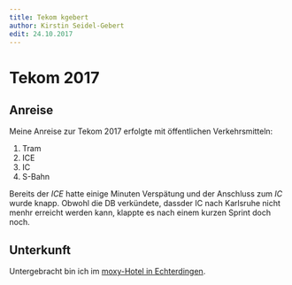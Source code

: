 ```yaml
---
title: Tekom kgebert
author: Kirstin Seidel-Gebert
edit: 24.10.2017
---
```


# Tekom 2017
## Anreise

Meine Anreise zur Tekom 2017 erfolgte mit öffentlichen Verkehrsmitteln:
1. Tram
1. ICE
1. IC
1. S-Bahn

Bereits der *ICE* hatte einige Minuten Verspätung und der Anschluss zum *IC* wurde knapp. Obwohl die DB verkündete, dassder IC nach 
Karlsruhe nicht menhr erreicht werden kann, klappte es nach einem kurzen Sprint doch noch.

## Unterkunft
Untergebracht bin ich im [moxy-Hotel in Echterdingen](http://www.marriott.de/hotels/hotel-information/restaurant/strox-moxy-stuttgart-airport-messe/).

